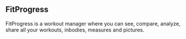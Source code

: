 ## FitProgress

FitProgress is a workout manager where you can see, compare, analyze, share all your workouts, inbodies, measures and pictures.
